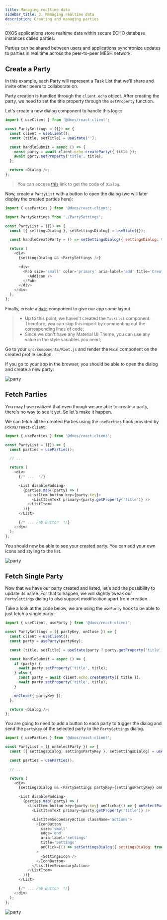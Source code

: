 ```yaml
---
title: Managing realtime data
sidebar_title: 3. Managing realtime data
description: Creating and managing parties
---
```


DXOS applications store realtime data within secure ECHO database instances called parties.

Parties can be shared between users and applications synchronize updates to parties in real time across the peer-to-peer MESH network.

## Create a Party

In this example, each Party will represent a Task List that we'll share and invite other peers to collaborate on.

Party creation is handled through the `client.echo` object. After creating the party, we need to set the title property through the `setProperty` function.

Let's create a new dialog component to handle this logic:

```jsx:title=src/components/PartySettings.js
import { useClient } from '@dxos/react-client';

const PartySettings = ({}) => {
  const client = useClient();
  const [title, setTitle] = useState('');

  const handleSubmit = async () => {
    const party = await client.echo.createParty({ title });
    await party.setProperty('title', title);
  };

  return <Dialog />;
};
```

> You can access [this](https://github.com/dxos/tutorial-tasks-app/blob/master/src/components/PartySettings.js) link to get the code of `Dialog`.

Now, create a `PartyList` with a button to open the dialog (we will later display the created parties here):

```jsx:title=src/components/PartyList.js
import { useParties } from '@dxos/react-client';

import PartySettings from './PartySettings';

const PartyList = ({}) => {
  const [{ settingsDialog }, setSettingsDialog] = useState({});

  const handleCreateParty = () => setSettingsDialog({ settingsDialog: true });

  return (
    <div>
      {settingsDialog && <PartySettings />}

      <div>
        <Fab size='small' color='primary' aria-label='add' title='Create list' onClick={handleCreateParty}>
          <AddIcon />
        </Fab>
      </div>
    </div>
  );
};
```

Finally, create a [`Main`](https://github.com/dxos/tutorial-tasks-app/blob/master/src/components/Main.js) component to give our app some layout.

> - Up to this point, we haven't created the `TaskList` component. Therefore, you can skip this import by commenting out the corresponding lines of code;
> - Since we don't have any Material UI Theme, you can use any value in the style variables you need;

Go to your `src/components/Root.js` and render the `Main` component on the created profile section.

If you go to your app in the browser, you should be able to open the dialog and create a new party:

![party](images/party-01.png)

## Fetch Parties

You may have realized that even though we are able to create a party, there's no way to see it yet. So let's make it happen.

We can fetch all the created Parties using the `useParties` hook provided by `@dxos/react-client`.

```jsx:title=src/components/PartyList.js
import { useParties } from '@dxos/react-client';

const PartyList = ({}) => {
  const parties = useParties();

  // ...

  return (
    <div>
      {/* ...  */}

      <List disablePadding>
        {parties.map((party) => (
          <ListItem button key={party.key}>
            <ListItemText primary={party.getProperty('title')} />
          </ListItem>
        ))}
      </List>

      {/* ... Fab Button  */}
    </div>
  );
};
```

You should now be able to see your created party. You can add your own icons and styling to the list.

![party](images/party-02.png)

## Fetch Single Party

Now that we have our party created and listed, let's add the possibility to update its name. For that to happen, we will slightly tweak our `PartySettings` dialog to also support modification apart from creation.

Take a look at the code below, we are using the `useParty` hook to be able to just fetch a single party:

```jsx:title=src/components/PartySettings.js
import { useClient, useParty } from '@dxos/react-client';

const PartySettings = ({ partyKey, onClose }) => {
  const client = useClient();
  const party = useParty(partyKey);

  const [title, setTitle] = useState(party ? party.getProperty('title') : '');

  const handleSubmit = async () => {
    if (party) {
      await party.setProperty('title', title);
    } else {
      const party = await client.echo.createParty({ title });
      await party.setProperty('title', title);
    }

    onClose({ partyKey });
  };

  return <Dialog />;
};
```

You are going to need to add a button to each party to trigger the dialog and send the `partyKey` of the selected party to the `PartySettings` dialog.

```jsx:title=src/components/PartyList.js
import { useParties } from '@dxos/react-client';

const PartyList = ({ onSelectParty }) => {
  const [{ settingsDialog, settingsPartyKey }, setSettingsDialog] = useState({});

  const parties = useParties();

  // ...

  return (
    <div>
      {settingsDialog && <PartySettings partyKey={settingsPartyKey} onClose={({}) => setSettingsDialog({})} />}

      <List disablePadding>
        {parties.map((party) => (
          <ListItem button key={party.key} onClick={() => { onSelectParty(party.key) }}>
            <ListItemText primary={party.getProperty('title')} />

            <ListItemSecondaryAction className='actions'>
              <IconButton
                size='small'
                edge='end'
                aria-label='settings'
                title='Settings'
                onClick={() => setSettingsDialog({ settingsDialog: true, settingsPartyKey: party.key })}
              >
                <SettingsIcon />
              </IconButton>
            </ListItemSecondaryAction>
          </ListItem>
        ))}
      </List>

      {/* ... Fab Button  */}
    </div>
  );
};
```

![party](images/party-03.png)
